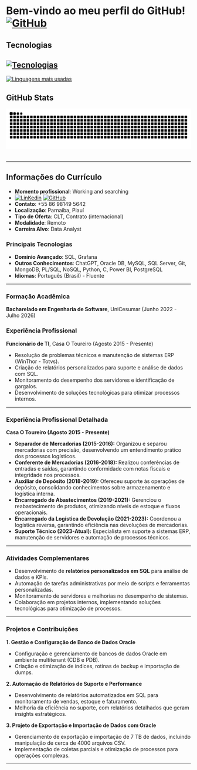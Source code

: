 # Bem-vindo ao meu perfil do GitHub! [![GitHub](https://skillicons.dev/icons?i=github)](https://github.com/matheusphb)

## Tecnologias

[![Tecnologias](https://skillicons.dev/icons?i=aws,gcp,grafana,mysql,python,git,github,mongodb,c,dotnet,docker,eclipse,js,postgres,ai,java,linux)](https://skillicons.dev) 
---
[![Linguagens mais usadas](https://github-readme-stats.vercel.app/api/top-langs/?username=matheusphb&layout=compact&theme=radical&card_width=1000)](https://github.com/matheusphb)

## GitHub Stats

<picture>
  <source media="(perferc-color-scheme: dark)" srcset="https://raw.githubusercontent.com/matheusphb/matheusphb/output/github-contribution-grid-snake-dark.svg">
  <source media="(perferc-color-scheme: light)" srcset="https://raw.githubusercontent.com/matheusphb/matheusphb/output/github-contribution-grid-snake.svg">
  <img alt="github contribution grid snake animation" src="https://raw.githubusercontent.com/matheusphb/matheusphb/output/github-contribution-grid-snake-dark.svg">
</picture>
<br><br>


---

## Informações do Currículo

- **Momento profissional**: Working and searching
- [![LinKedin](https://skillicons.dev/icons?i=linkedin)](https://www.linkedin.com/in/matheus-costa-05093b254) [![GitHub](https://skillicons.dev/icons?i=github)](https://github.com/matheusphb)
- **Contato**: +55 86 98149 5642
- **Localização**: Parnaíba, Piauí
- **Tipo de Oferta**: CLT, Contrato (internacional)
- **Modalidade**: Remoto
- **Carreira Alvo**: Data Analyst

### Principais Tecnologias
- **Domínio Avançado**: SQL, Grafana
- **Outros Conhecimentos**: ChatGPT, Oracle DB, MySQL, SQL Server, Git, MongoDB, PL/SQL, NoSQL, Python, C, Power BI, PostgreSQL
- **Idiomas**: Português (Brasil) - Fluente

---

### **Formação Acadêmica**  
**Bacharelado em Engenharia de Software**, UniCesumar (Junho 2022 - Julho 2026)  

### **Experiência Profissional**  
**Funcionário de TI**, Casa O Toureiro (Agosto 2015 - Presente)  
- Resolução de problemas técnicos e manutenção de sistemas ERP (WinThor - Totvs).  
- Criação de relatórios personalizados para suporte e análise de dados com SQL.  
- Monitoramento do desempenho dos servidores e identificação de gargalos.  
- Desenvolvimento de soluções tecnológicas para otimizar processos internos.  

---

### **Experiência Profissional Detalhada**  
**Casa O Toureiro (Agosto 2015 - Presente)**  
- **Separador de Mercadorias (2015-2016):** Organizou e separou mercadorias com precisão, desenvolvendo um entendimento prático dos processos logísticos.  
- **Conferente de Mercadorias (2016-2018):** Realizou conferências de entradas e saídas, garantindo conformidade com notas fiscais e integridade nos processos.  
- **Auxiliar de Depósito (2018-2019):** Ofereceu suporte às operações de depósito, consolidando conhecimentos sobre armazenamento e logística interna.  
- **Encarregado de Abastecimentos (2019-2021):** Gerenciou o reabastecimento de produtos, otimizando níveis de estoque e fluxos operacionais.  
- **Encarregado da Logística de Devolução (2021-2023):** Coordenou a logística reversa, garantindo eficiência nas devoluções de mercadorias.  
- **Suporte Técnico (2023-Atual):** Especialista em suporte a sistemas ERP, manutenção de servidores e automação de processos técnicos.  

---

### **Atividades Complementares**  
- Desenvolvimento de **relatórios personalizados em SQL** para análise de dados e KPIs.  
- Automação de tarefas administrativas por meio de scripts e ferramentas personalizadas.  
- Monitoramento de servidores e melhorias no desempenho de sistemas.  
- Colaboração em projetos internos, implementando soluções tecnológicas para otimização de processos.  

---

### **Projetos e Contribuições**  
**1. Gestão e Configuração de Banco de Dados Oracle**  
- Configuração e gerenciamento de bancos de dados Oracle em ambiente multitenant (CDB e PDB).  
- Criação e otimização de índices, rotinas de backup e importação de dumps.  

**2. Automação de Relatórios de Suporte e Performance**  
- Desenvolvimento de relatórios automatizados em SQL para monitoramento de vendas, estoque e faturamento.  
- Melhoria da eficiência no suporte, com relatórios detalhados que geram insights estratégicos.  

**3. Projeto de Exportação e Importação de Dados com Oracle**  
- Gerenciamento de exportação e importação de 7 TB de dados, incluindo manipulação de cerca de 4000 arquivos CSV.  
- Implementação de coletas parciais e otimização de processos para operações complexas.  

---
